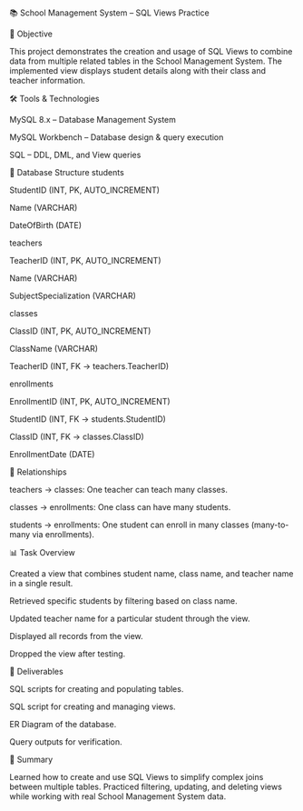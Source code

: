 📚 School Management System – SQL Views Practice

📌 Objective

This project demonstrates the creation and usage of SQL Views to combine data from multiple related tables in the School Management System. The implemented view displays student details along with their class and teacher information.

🛠️ Tools & Technologies

MySQL 8.x – Database Management System

MySQL Workbench – Database design & query execution

SQL – DDL, DML, and View queries

📁 Database Structure
students

StudentID (INT, PK, AUTO_INCREMENT)

Name (VARCHAR)

DateOfBirth (DATE)

teachers

TeacherID (INT, PK, AUTO_INCREMENT)

Name (VARCHAR)

SubjectSpecialization (VARCHAR)

classes

ClassID (INT, PK, AUTO_INCREMENT)

ClassName (VARCHAR)

TeacherID (INT, FK → teachers.TeacherID)

enrollments

EnrollmentID (INT, PK, AUTO_INCREMENT)

StudentID (INT, FK → students.StudentID)

ClassID (INT, FK → classes.ClassID)

EnrollmentDate (DATE)

🔗 Relationships

teachers → classes: One teacher can teach many classes.

classes → enrollments: One class can have many students.

students → enrollments: One student can enroll in many classes (many-to-many via enrollments).

📊 Task Overview

Created a view that combines student name, class name, and teacher name in a single result.

Retrieved specific students by filtering based on class name.

Updated teacher name for a particular student through the view.

Displayed all records from the view.

Dropped the view after testing.

📌 Deliverables

SQL scripts for creating and populating tables.

SQL script for creating and managing views.

ER Diagram of the database.

Query outputs for verification.

📌 Summary

Learned how to create and use SQL Views to simplify complex joins between multiple tables. Practiced filtering, updating, and deleting views while working with real School Management System data.
